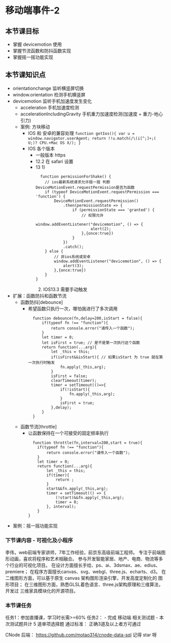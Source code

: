# 移动端事件-2
## 本节课目标
- 掌握 devicemotion 使用
- 掌握节流函数和防抖函数实现
- 掌握摇一摇功能实现

## 本节课知识点
- orientationchange 监听横竖屏切换
- window.orientation 检测手机横竖屏
- devicemotion 监听手机加速度发生变化
  - acceleration 手机加速度检测
  - accelerationIncludingGravity 手机重力加速度检测(加速度 + 重力-地心引力)
  - 案例: 方块移动
    - IOS 和 安卓的兼容处理
    `
      function getIos(){
          var u = window.navigator.userAgent;
          return !!u.match(/\(i[^;]+;( U;)? CPU.+Mac OS X/);
      }
    `
    - IOS 各个版本
      - 一般版本 https
      - 12.2 在 safari 设置
      - 13
        1)
        ```
          function permissionForShake() {
            // ios最新系统请求允许摇一摇 判断DeviceMotionEvent.requestPermission是否为函数
            if (typeof DeviceMotionEvent.requestPermission === 'function') {
                DeviceMotionEvent.requestPermission()
                    .then(permissionState => {
                        if (permissionState === 'granted') {
                            // 权限允许
                            window.addEventListener("devicemotion", () => {
                                alert(2);
                            },{once:true})
                        }
                    })
                    .catch();
            } else {
                // 非ios系统或安卓
                window.addEventListener("devicemotion", () => {
                    alert(3);
                },{once:true})
            }
        }
        ```
        2) IOS13.3 需要手动触发
- 扩展：函数防抖和函数节流
  - 函数防抖[debounce]
    - 希望函数只执行一次，哪怕我进行了多次调用
      ```
        function debounce(fn,delay=200,isStart = false){
            if(typeof fn !== "function"){
                return console.error("请传入一个函数");
            }
            let timer = 0;
            let isFirst = true; // 是不是第一次执行这个函数
            return function(...arg){
                let _this = this;
                if(isFirst&&isStart){ // 如果isStart 为 true 就在第一次执行时触发
                    fn.apply(_this,arg);
                }
                isFirst = false;
                clearTimeout(timer);
                timer = setTimeout(()=>{
                    if(!isStart){
                        fn.apply(_this,arg);
                    }
                    isFirst = true;
                },delay);
            }
        }
      ```
  - 函数节流[throttle]
    - 让函数保持在一个可接受的固定频率执行
      ```
        function throttle(fn,interval=200,start = true){
          if(typeof fn !== "function"){
              return console.error("请传入一个函数");
          }
          let timer = 0;
          return function(...arg){
              let _this = this;
              if(timer){
                  return ;
              }
              start&&fn.apply(_this,arg); 
              timer = setTimeout(() => {
                  (!start)&&fn.apply(_this,arg); 
                  timer = 0;
              }, interval);
          }
      }
      ``` 
- 案例：摇一摇功能实现

### 下节课内容 - 可视化及小程序
李伟，web前端专家讲师，7年工作经验，前京东高级前端工程师。
专注于前端图形动画，喜欢将程序和艺术相融合。
参与开发智能家居、地产、电商、物流等多个行业的可视化项目。
在设计方面擅长手绘、ps、ai、3dsmax、ae、edius、premiere；
在程序方面擅长canvas、svg、webgl、three.js、echarts、d3。
在二维图形方面，可以基于原生 canvas 架构图形渲染引擎，开发高度定制化的
图形项目；
在三维图形方面，熟悉GLSL着色语言、three.js架构原理和三维算法，开发过
三维家具模块化的开源项目。

### 本节课任务

任务1：参加直播课，学习时长需>=60%
任务2：
    - 完成 移动端 相关测试题
    - 本次测试题共计 5 道单项选择题
通过标准：
    正确3道及以上者方可通过




CNode 后端：
https://github.com/motao314/cnode-data-sql  记得 star 呀























